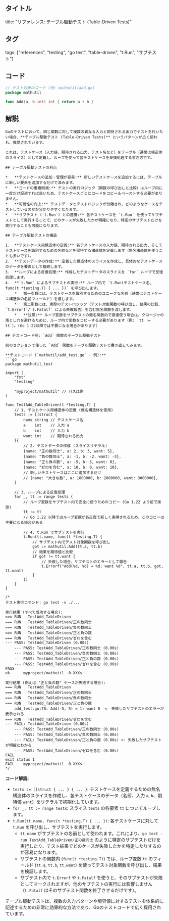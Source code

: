 ## タイトル
title: "リファレンス: テーブル駆動テスト (Table-Driven Tests)"

## タグ
tags: ["references", "testing", "go test", "table-driven", "t.Run", "サブテスト"]

## コード
```go
// テスト対象のコード (例: mathutil/add.go)
package mathutil

func Add(a, b int) int { return a + b }
```

## 解説
```text
Goのテストにおいて、同じ関数に対して複数の異なる入力と期待される出力でテストを行いたい場合、**テーブル駆動テスト (Table-Driven Tests)** というパターンが広く使われ、推奨されています。

これは、テストケース（入力値、期待される出力、テスト名など）をテーブル（通常は構造体のスライス）として定義し、ループを使って各テストケースを反復処理する書き方です。

## テーブル駆動テストの利点

*   **テストケースの追加・管理が容易:** 新しいテストケースを追加するには、テーブルに新しい要素を追加するだけで済みます。
*   **コードの重複削減:** テストの実行ロジック（関数の呼び出しと比較）はループ内に一度だけ記述すれば良いため、テストケースごとにコードをコピー＆ペーストする必要がありません。
*   **可読性の向上:** テストデータとテストロジックが分離され、どのようなケースをテストしているのかが分かりやすくなります。
*   **サブテスト (`t.Run`) との連携:** 各テストケースを `t.Run` を使ってサブテストとして実行することで、どのケースが失敗したかが明確になり、特定のサブテストだけを実行することも可能になります。

## テーブル駆動テストの構造

1.  **テストケース用構造体の定義:** 各テストケースの入力値、期待される出力、そしてテストケースを識別するための名前などを保持する構造体を定義します（無名構造体を使うことも多いです）。
2.  **テストデータの作成:** 定義した構造体のスライスを作成し、具体的なテストケースのデータを要素として格納します。
3.  **ループによる反復処理:** 作成したテストデータのスライスを `for` ループで反復処理します。
4.  **`t.Run` によるサブテストの実行:** ループ内で `t.Run(テストケース名, func(t *testing.T) { ... })` を呼び出します。
    *   第一引数には、テストケースを識別するためのユニークな名前（通常はテストケース構造体の名前フィールド）を渡します。
    *   第二引数には、実際のテストロジック（テスト対象関数の呼び出し、結果の比較、`t.Errorf`/`t.Fatalf` による失敗報告）を含む無名関数を渡します。
    *   **注意:** ループ変数をサブテストの無名関数内で直接使う場合は、クロージャの落とし穴を避けるために、ループ内で変数をコピーする必要があります（例: `tt := tt`）。(Go 1.22以降では不要になる場合があります)

## テストコード例: `Add` 関数のテーブル駆動テスト

前のセクションで使った `Add` 関数をテーブル駆動テストで書き直してみます。

**テストコード (`mathutil/add_test.go` - 例):**
```go
package mathutil_test

import (
	"fmt"
	"testing"

	"myproject/mathutil" // パスは例
)

func TestAdd_TableDriven(t *testing.T) {
	// 1. テストケース用構造体の定義 (無名構造体を使用)
	tests := []struct {
		name string // テストケース名
		a    int    // 入力 a
		b    int    // 入力 b
		want int    // 期待される出力
	}{
		// 2. テストデータの作成 (スライスリテラル)
		{name: "正の数同士", a: 2, b: 3, want: 5},
		{name: "負の数同士", a: -1, b: -2, want: -3},
		{name: "正と負の数", a: -5, b: 5, want: 0},
		{name: "ゼロを含む", a: 10, b: 0, want: 10},
		// 新しいテストケースはここに追加するだけ
		// {name: "大きな数", a: 1000000, b: 2000000, want: 3000000},
	}

	// 3. ループによる反復処理
	for _, tt := range tests {
		// ループ変数をサブテスト内で安全に使うためのコピー (Go 1.22 より前で推奨)
		tt := tt
		// Go 1.22 以降ではループ変数が各反復で新しく束縛されるため、このコピーは不要になる場合がある

		// 4. t.Run でサブテストを実行
		t.Run(tt.name, func(t *testing.T) {
			// サブテスト内でテスト対象関数を呼び出し
			got := mathutil.Add(tt.a, tt.b)
			// 結果を期待値と比較
			if got != tt.want {
				// 失敗した場合、サブテストのエラーとして報告
				t.Errorf("Add(%d, %d) = %d; want %d", tt.a, tt.b, got, tt.want)
			}
		})
	}
}

/*
テスト実行コマンド: go test -v ./...

実行結果 (すべて成功する場合):
=== RUN   TestAdd_TableDriven
=== RUN   TestAdd_TableDriven/正の数同士
=== RUN   TestAdd_TableDriven/負の数同士
=== RUN   TestAdd_TableDriven/正と負の数
=== RUN   TestAdd_TableDriven/ゼロを含む
--- PASS: TestAdd_TableDriven (0.00s)
    --- PASS: TestAdd_TableDriven/正の数同士 (0.00s)
    --- PASS: TestAdd_TableDriven/負の数同士 (0.00s)
    --- PASS: TestAdd_TableDriven/正と負の数 (0.00s)
    --- PASS: TestAdd_TableDriven/ゼロを含む (0.00s)
PASS
ok  	myproject/mathutil	0.XXXs

実行結果 (例えば "正と負の数" ケースが失敗する場合):
=== RUN   TestAdd_TableDriven
=== RUN   TestAdd_TableDriven/正の数同士
=== RUN   TestAdd_TableDriven/負の数同士
=== RUN   TestAdd_TableDriven/正と負の数
    add_test.go:78: Add(-5, 5) = 1; want 0  <- 失敗したサブテストのエラーが表示される
=== RUN   TestAdd_TableDriven/ゼロを含む
--- FAIL: TestAdd_TableDriven (0.00s)
    --- PASS: TestAdd_TableDriven/正の数同士 (0.00s)
    --- PASS: TestAdd_TableDriven/負の数同士 (0.00s)
    --- FAIL: TestAdd_TableDriven/正と負の数 (0.00s) <- 失敗したサブテストが明確にわかる
    --- PASS: TestAdd_TableDriven/ゼロを含む (0.00s)
FAIL
exit status 1
FAIL	myproject/mathutil	0.XXXs
*/
```

**コード解説:**

*   `tests := []struct { ... } { ... }`: テストケースを定義するための無名構造体のスライスを作成し、各テストケースのデータ（名前、入力 `a`, `b`、期待値 `want`）をリテラルで初期化しています。
*   `for _, tt := range tests`: スライス `tests` の各要素 `tt` についてループします。
*   `t.Run(tt.name, func(t *testing.T) { ... })`: 各テストケースに対して `t.Run` を呼び出し、サブテストを実行します。
    *   `tt.name` がサブテストの名前として使われます。これにより、`go test -run TestAdd_TableDriven/正の数同士` のように特定のサブテストだけを実行したり、テスト結果でどのケースが失敗したかを特定したりするのが容易になります。
    *   サブテストの関数内 (`func(t *testing.T)`) では、ループ変数 `tt` のフィールド (`tt.a`, `tt.b`, `tt.want`) を使ってテスト対象関数を呼び出し、結果を検証します。
    *   サブテスト内で `t.Errorf` や `t.Fatalf` を使うと、そのサブテストが失敗としてマークされますが、他のサブテストの実行には影響しません（`t.Fatalf` はそのサブテスト関数を終了させるだけです）。

テーブル駆動テストは、複数の入力パターンや境界値に対するテストを体系的に記述するための非常に効果的な方法であり、Goのテストコードで広く採用されています。
